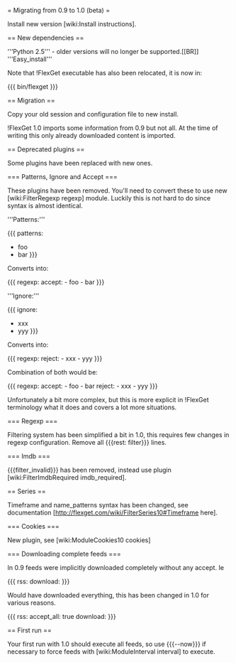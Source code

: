 = Migrating from 0.9 to 1.0 (beta) =

Install new version [wiki:Install instructions].


== New dependencies ==

'''Python 2.5''' - older versions will no longer be supported.[[BR]]
'''Easy_install'''

Note that !FlexGet executable has also been relocated, it is now in:

{{{
bin/flexget
}}}

== Migration ==

Copy your old session and configuration file to new install.

!FlexGet 1.0 imports some information from 0.9 but not all. At the time of writing this only already downloaded content is imported.

== Deprecated plugins ==

Some plugins have been replaced with new ones.

=== Patterns, Ignore and Accept ===

These plugins have been removed. You'll need to convert these to use new [wiki:FilterRegexp regexp] module. Luckily this is not hard to do since syntax is almost identical.

'''Patterns:'''

{{{
patterns:
  - foo
  - bar
}}}

Converts into:

{{{
regexp:
  accept:
    - foo
    - bar
}}}

'''Ignore:'''

{{{
ignore:
  - xxx
  - yyy
}}}

Converts into:

{{{
regexp:
  reject:
    - xxx
    - yyy
}}}

Combination of both would be:

{{{
regexp:
  accept:
    - foo
    - bar
  reject:
    - xxx
    - yyy
}}}

Unfortunately a bit more complex, but this is more explicit in !FlexGet terminology what it does and covers a lot more situations.

=== Regexp ===

Filtering system has been simplified a bit in 1.0, this requires few changes in regexp configuration. Remove all {{{rest: filter}}} lines.

=== Imdb ===

{{{filter_invalid}}} has been removed, instead use plugin [wiki:FilterImdbRequired imdb_required].

== Series ==

Timeframe and name_patterns syntax has been changed, see documentation [http://flexget.com/wiki/FilterSeries10#Timeframe here].

=== Cookies ===

New plugin, see [wiki:ModuleCookies10 cookies]

=== Downloading complete feeds ===

In 0.9 feeds were implicitly downloaded completely without any accept. Ie

{{{
rss: <url>
download: <path>
}}}

Would have downloaded everything, this has been changed in 1.0 for various reasons.

{{{
rss: <url>
accept_all: true
download: <path>
}}}

== First run ==

Your first run with 1.0 should execute all feeds, so use {{{--now}}} if necessary to force feeds with [wiki:ModuleInterval interval] to execute.